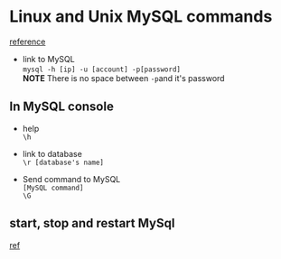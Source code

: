 # Linux and Unix MySQL commands

[reference](http://www.computerhope.com/unix/mysql.htm)

* link to MySQL   
`mysql -h [ip] -u [account] -p[password]`   
__NOTE__ There is no space between `-p`and it's password   

## In MySQL console

* help   
`\h`   

* link to database   
`\r [database's name]`   

* Send command to MySQL   
`[MySQL command]`   
`\G`   

## start, stop and restart MySql
[ref](http://coolestguidesontheplanet.com/start-stop-mysql-from-the-command-line-terminal-osx-linux/)
